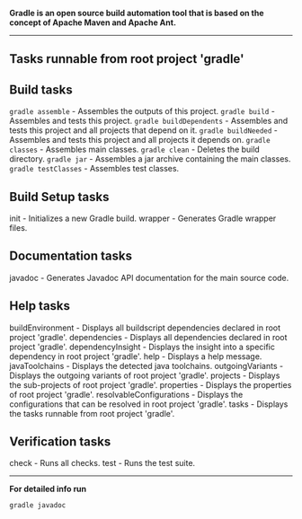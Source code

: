****Gradle** is an open source **build automation** tool that is based on the concept of **Apache Maven** and **Apache Ant**.**

---

Tasks runnable from root project 'gradle'
-----------------------------------------

Build tasks
-----------

`gradle assemble` - Assembles the outputs of this project.
`gradle build`  - Assembles and tests this project.
`gradle buildDependents`  - Assembles and tests this project and all projects that depend on it.
`gradle buildNeeded`  - Assembles and tests this project and all projects it depends on.
`gradle classes`  - Assembles main classes.
`gradle clean`  - Deletes the build directory.
`gradle jar`  - Assembles a jar archive containing the main classes.
`gradle testClasses` - Assembles test classes.

Build Setup tasks
-----------------

init - Initializes a new Gradle build.
wrapper - Generates Gradle wrapper files.

Documentation tasks
-------------------

javadoc - Generates Javadoc API documentation for the main source code.

Help tasks
----------

buildEnvironment - Displays all buildscript dependencies declared in root project 'gradle'.
dependencies - Displays all dependencies declared in root project 'gradle'.
dependencyInsight - Displays the insight into a specific dependency in root project 'gradle'.
help - Displays a help message.
javaToolchains - Displays the detected java toolchains.
outgoingVariants - Displays the outgoing variants of root project 'gradle'.
projects - Displays the sub-projects of root project 'gradle'.
properties - Displays the properties of root project 'gradle'.
resolvableConfigurations - Displays the configurations that can be resolved in root project 'gradle'.
tasks - Displays the tasks runnable from root project 'gradle'.

Verification tasks
------------------

check - Runs all checks.
test - Runs the test suite.

---

**For detailed info run**

`gradle javadoc`